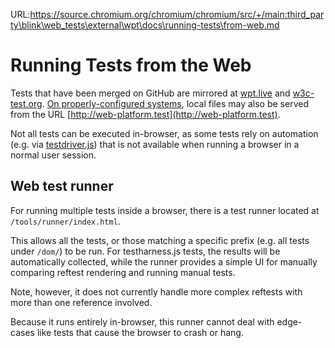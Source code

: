 URL:https://source.chromium.org/chromium/chromium/src/+/main:third_party\blink\web_tests\external\wpt\docs\running-tests\from-web.md
# Running Tests from the Web

Tests that have been merged on GitHub are mirrored at
[wpt.live](https://wpt.live) and [w3c-test.org](https://w3c-test.org).
[On properly-configured systems](from-local-system), local files may also be
served from the URL [http://web-platform.test](http://web-platform.test).

Not all tests can be executed in-browser, as some tests rely on automation
(e.g. via [testdriver.js](../writing-tests/testdriver)) that is not available
when running a browser in a normal user session.

## Web test runner

For running multiple tests inside a browser, there is a test runner
located at `/tools/runner/index.html`.

This allows all the tests, or those matching a specific prefix
(e.g. all tests under `/dom/`) to be run. For testharness.js tests,
the results will be automatically collected, while the runner
provides a simple UI for manually comparing reftest rendering and
running manual tests.

Note, however, it does not currently handle more complex reftests with
more than one reference involved.

Because it runs entirely in-browser, this runner cannot deal with
edge-cases like tests that cause the browser to crash or hang.
